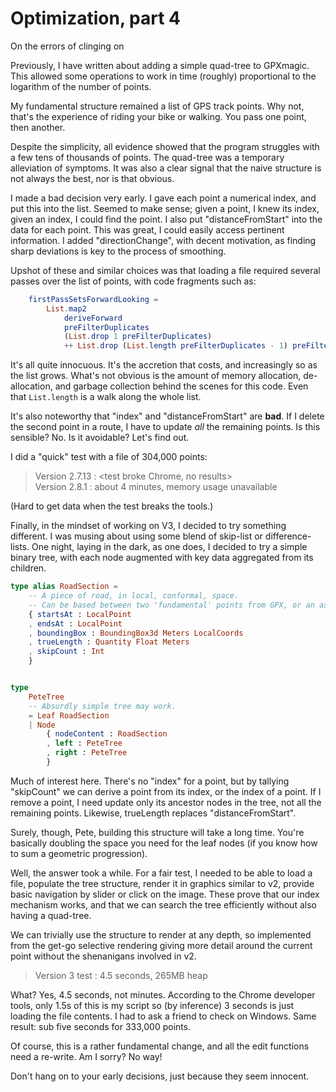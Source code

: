 
# Optimization, part 4

On the errors of clinging on

Previously, I have written about adding a simple quad-tree to GPXmagic. This allowed some operations to
work in time (roughly) proportional to the logarithm of the number of points.

My fundamental structure remained a list of GPS track points. Why not, that's the experience of riding
your bike or walking. You pass one point, then another.

Despite the simplicity, all evidence showed that the program struggles with a few tens of thousands of
points. The quad-tree was a temporary alleviation of symptoms. It was also a clear signal that the 
naive structure is not always the best, nor is that obvious.

I made a bad decision very early. I gave each point a numerical index, and put this into the list.
Seemed to make sense; given a point, I knew its index, given an index, I could find the point.
I also put "distanceFromStart" into the data for each point. This was great, I could easily access
pertinent information. I added "directionChange", with decent motivation, as finding sharp deviations
is key to the process of smoothing.

Upshot of these and similar choices was that loading a file required several passes over the list of
points, with code fragments such as: 

```elm
    firstPassSetsForwardLooking =
        List.map2
            deriveForward
            preFilterDuplicates
            (List.drop 1 preFilterDuplicates)
            ++ List.drop (List.length preFilterDuplicates - 1) preFilterDuplicates
```

It's all quite innocuous. It's the accretion that costs, and increasingly so as the list grows. What's
not obvious is the amount of memory allocation, de-allocation, and garbage collection behind the scenes 
for this code. Even that `List.length` is a walk along the whole list.

It's also noteworthy that "index" and "distanceFromStart" are **bad**. If I delete the second point in a
route, I have to update _all_ the remaining points. Is this sensible? No. Is it avoidable? Let's find out.

I did a "quick" test with a file of 304,000 points:

> Version 2.7.13 : <test broke Chrome, no results>  
> Version 2.8.1 : about 4 minutes, memory usage unavailable

(Hard to get data when the test breaks the tools.)

Finally, in the mindset of working on V3, I decided to try something different. I was musing about
using some blend of skip-list or difference-lists. One night, laying in the dark, as one does, I decided
to try a simple binary tree, with each node augmented with key data aggregated from its children.

```elm
type alias RoadSection =
    -- A piece of road, in local, conformal, space.
    -- Can be based between two 'fundamental' points from GPX, or an assembly of them.
    { startsAt : LocalPoint
    , endsAt : LocalPoint
    , boundingBox : BoundingBox3d Meters LocalCoords
    , trueLength : Quantity Float Meters
    , skipCount : Int
    }


type
    PeteTree
    -- Absurdly simple tree may work.
    = Leaf RoadSection
    | Node
        { nodeContent : RoadSection
        , left : PeteTree
        , right : PeteTree
        }
```

Much of interest here. There's no "index" for a point, but by tallying "skipCount" we can derive
a point from its index, or the index of a point. If I remove a point, I need update only its ancestor
nodes in the tree, not all the remaining points. Likewise, trueLength replaces "distanceFromStart".

Surely, though, Pete, building this structure will take a long time. You're basically doubling the 
space you need for the leaf nodes (if you know how to sum a geometric progression).

Well, the answer took a while. For a fair test, I needed to be able to load a file, populate the tree
structure, render it in graphics similar to v2, provide basic navigation by slider or click on the image.
These prove that our index mechanism works, and that we can search the tree efficiently without 
also having a quad-tree.

We can trivially use the structure to render at any depth, so implemented from the get-go selective
rendering giving more detail around the current point without the shenanigans involved in v2.

> Version 3 test : 4.5 seconds, 265MB heap

What? Yes, 4.5 seconds, not minutes. According to the Chrome developer tools, only 1.5s of this is
my script so (by inference) 3 seconds is just loading the file contents. I had to ask a friend to 
check on Windows. Same result: sub five seconds for 333,000 points.

Of course, this is a rather fundamental change, and all the edit functions need a re-write. Am I sorry?
No way!

Don't hang on to your early decisions, just because they seem innocent.


